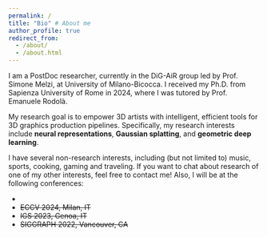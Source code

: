 ```yaml
---
permalink: /
title: "Bio" # About me
author_profile: true
redirect_from: 
  - /about/
  - /about.html
---
```


I am a PostDoc researcher, currently in the DiG-AiR group led by Prof. Simone Melzi, at University of Milano-Bicocca.
I received my Ph.D. from Sapienza University of Rome in 2024, where I was tutored by Prof. Emanuele Rodolà.

My research goal is to empower 3D artists with intelligent, efficient tools for 3D graphics production pipelines.
Specifically, my research interests include **neural representations**, **Gaussian splatting**, and **geometric deep learning**.

I have several non-research interests, including (but not limited to) music, sports, cooking, gaming and traveling. 
If you want to chat about research of one of my other interests, feel free to contact me! Also, I will be at the following conferences:
 
* 
* ~~ECCV 2024, Milan, IT~~
* ~~IGS 2023, Genoa, IT~~
* ~~SIGGRAPH 2022, Vancouver, CA~~